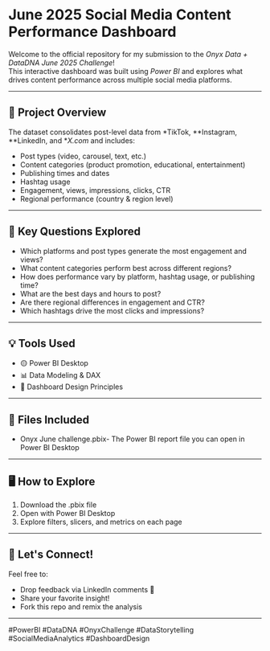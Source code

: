 
# June 2025 Social Media Content Performance Dashboard

Welcome to the official repository for my submission to the *Onyx Data + DataDNA June 2025 Challenge*!  
This interactive dashboard was built using *Power BI* and explores what drives content performance across multiple social media platforms.

---

## 🚀 Project Overview

The dataset consolidates post-level data from *TikTok, **Instagram, **LinkedIn, and **X.com* and includes:

- Post types (video, carousel, text, etc.)
- Content categories (product promotion, educational, entertainment)
- Publishing times and dates
- Hashtag usage
- Engagement, views, impressions, clicks, CTR
- Regional performance (country & region level)

---

## 🧠 Key Questions Explored

- Which platforms and post types generate the most engagement and views?
- What content categories perform best across different regions?
- How does performance vary by platform, hashtag usage, or publishing time?
- What are the best days and hours to post?
- Are there regional differences in engagement and CTR?
- Which hashtags drive the most clicks and impressions?

---

## 💡 Tools Used

- 🟡 Power BI Desktop  
- 📊 Data Modeling & DAX  
- 🎨 Dashboard Design Principles

---

## 📁 Files Included

- Onyx June challenge.pbix- The Power BI report file you can open in Power BI Desktop

---

## 🖥 How to Explore

1. Download the .pbix file
2. Open with Power BI Desktop
3. Explore filters, slicers, and metrics on each page

---

## 💬 Let's Connect!

Feel free to:
- Drop feedback via LinkedIn comments 💬
- Share your favorite insight!
- Fork this repo and remix the analysis


---

#PowerBI #DataDNA #OnyxChallenge #DataStorytelling #SocialMediaAnalytics #DashboardDesign
